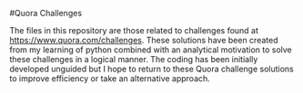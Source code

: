 #Quora Challenges

The files in this repository are those related to challenges found at https://www.quora.com/challenges.
These solutions have been created from my learning of python combined with an analytical motivation to solve these challenges in a logical manner. The coding has been initially developed unguided but I hope to return to these Quora challenge solutions to improve efficiency or take an alternative approach.
